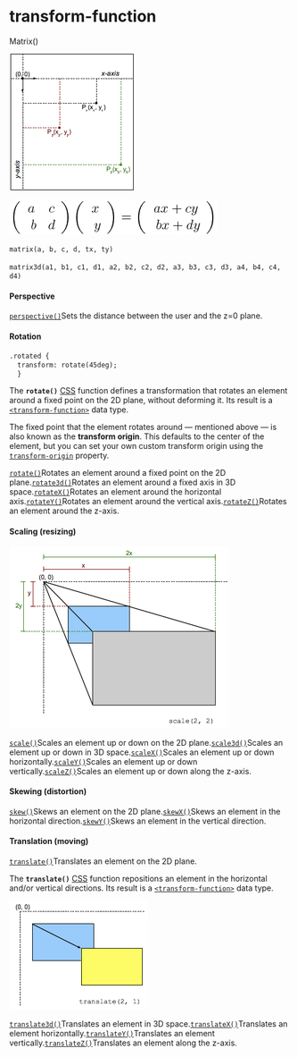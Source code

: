 # transform-function

Matrix\(\)

![](../.gitbook/assets/image%20%2860%29.png)

![](../.gitbook/assets/image%20%2867%29.png)

```text
matrix(a, b, c, d, tx, ty)

matrix3d(a1, b1, c1, d1, a2, b2, c2, d2, a3, b3, c3, d3, a4, b4, c4, d4)
```

#### Perspective <a id="Perspective"></a>

[`perspective()`](https://developer.mozilla.org/en-US/docs/Web/CSS/transform-function/perspective)Sets the distance between the user and the z=0 plane.

#### Rotation <a id="Rotation"></a>



```text
.rotated {
  transform: rotate(45deg); 
  }
```

The **`rotate()`** [CSS](https://developer.mozilla.org/en-US/docs/Web/CSS) function defines a transformation that rotates an element around a fixed point on the 2D plane, without deforming it. Its result is a [`<transform-function>`](https://developer.mozilla.org/en-US/docs/Web/CSS/transform-function) data type.

The fixed point that the element rotates around — mentioned above — is also known as the **transform origin**. This defaults to the center of the element, but you can set your own custom transform origin using the [`transform-origin`](https://developer.mozilla.org/en-US/docs/Web/CSS/transform-origin) property.

[`rotate()`](https://developer.mozilla.org/en-US/docs/Web/CSS/transform-function/rotate)Rotates an element around a fixed point on the 2D plane.[`rotate3d()`](https://developer.mozilla.org/en-US/docs/Web/CSS/transform-function/rotate3d)Rotates an element around a fixed axis in 3D space.[`rotateX()`](https://developer.mozilla.org/en-US/docs/Web/CSS/transform-function/rotateX)Rotates an element around the horizontal axis.[`rotateY()`](https://developer.mozilla.org/en-US/docs/Web/CSS/transform-function/rotateY)Rotates an element around the vertical axis.[`rotateZ()`](https://developer.mozilla.org/en-US/docs/Web/CSS/transform-function/rotateZ)Rotates an element around the z-axis.

#### Scaling \(resizing\) <a id="Scaling_resizing"></a>

![](../.gitbook/assets/image%20%2866%29.png)

[`scale()`](https://developer.mozilla.org/en-US/docs/Web/CSS/transform-function/scale)Scales an element up or down on the 2D plane.[`scale3d()`](https://developer.mozilla.org/en-US/docs/Web/CSS/transform-function/scale3d)Scales an element up or down in 3D space.[`scaleX()`](https://developer.mozilla.org/en-US/docs/Web/CSS/transform-function/scaleX)Scales an element up or down horizontally.[`scaleY()`](https://developer.mozilla.org/en-US/docs/Web/CSS/transform-function/scaleY)Scales an element up or down vertically.[`scaleZ()`](https://developer.mozilla.org/en-US/docs/Web/CSS/transform-function/scaleZ)Scales an element up or down along the z-axis.

#### Skewing \(distortion\) <a id="Skewing_distortion"></a>

[`skew()`](https://developer.mozilla.org/en-US/docs/Web/CSS/transform-function/skew)Skews an element on the 2D plane.[`skewX()`](https://developer.mozilla.org/en-US/docs/Web/CSS/transform-function/skewX)Skews an element in the horizontal direction.[`skewY()`](https://developer.mozilla.org/en-US/docs/Web/CSS/transform-function/skewY)Skews an element in the vertical direction.

#### Translation \(moving\) <a id="Translation_moving"></a>

[`translate()`](https://developer.mozilla.org/en-US/docs/Web/CSS/transform-function/translate)Translates an element on the 2D plane.

The **`translate()`** [CSS](https://developer.mozilla.org/en-US/docs/Web/CSS) function repositions an element in the horizontal and/or vertical directions. Its result is a [`<transform-function>`](https://developer.mozilla.org/en-US/docs/Web/CSS/transform-function) data type.

![](../.gitbook/assets/image%20%2875%29.png)

[`translate3d()`](https://developer.mozilla.org/en-US/docs/Web/CSS/transform-function/translate3d)Translates an element in 3D space.[`translateX()`](https://developer.mozilla.org/en-US/docs/Web/CSS/transform-function/translateX)Translates an element horizontally.[`translateY()`](https://developer.mozilla.org/en-US/docs/Web/CSS/transform-function/translateY)Translates an element vertically.[`translateZ()`](https://developer.mozilla.org/en-US/docs/Web/CSS/transform-function/translateZ)Translates an element along the z-axis.

